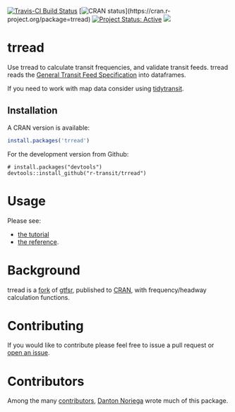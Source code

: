 [![Travis-CI Build
Status](https://travis-ci.com/r-transit/trread.svg?branch=master)](https://travis-ci.com/r-transit/trread)
[![CRAN
status](http://www.r-pkg.org/badges/version-ago/trread?)](https://cran.r-project.org/package=trread)
[![Project Status: Active](http://www.repostatus.org/badges/latest/active.svg)](http://www.repostatus.org/#active) 
[![](https://cranlogs.r-pkg.org/badges/trread)](https://cran.r-project.org/package=trread)

# trread

Use trread to calculate transit
frequencies, and validate transit feeds. trread reads the [General Transit Feed Specification](http://gtfs.org/) into dataframes.

If you need to work with map data consider using [tidytransit](https://github.com/r-transit/trread/).

## Installation

A CRAN version is available:

``` r
install.packages('trread')
```

For the development version from Github:

```
# install.packages("devtools")
devtools::install_github("r-transit/trread")
```

# Usage

Please see:

- [the tutorial](http://trread.r-transit.org/articles/introduction.html)   
- [the reference](http://trread.r-transit.org/reference/index.html).   


# Background

trread is a
[fork](https://en.wikipedia.org/wiki/Fork_\(software_development\)) of
[gtfsr](https://github.com/ropensci/gtfsr), published to
[CRAN](https://cran.r-project.org/), with frequency/headway calculation
functions. 

# Contributing

If you would like to contribute please feel free to issue a pull request or [open an issue](https://github.com/r-transit/trread/issues/new).

# Contributors

Among the many
[contributors](https://github.com/r-transit/trread/graphs/contributors),
[Danton Noriega](https://github.com/dantonnoriega) wrote much of this
package.
